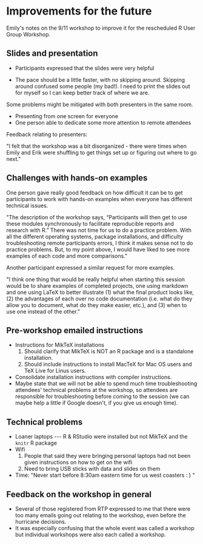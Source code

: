 # Improvements for the future

Emily's notes on the 9/11 workshop to improve it for the rescheduled R User Group Workshop.

## Slides and presentation
+ Participants expressed that the slides were very helpful
- The pace should be a little faster, with no skipping around. Skipping around confused some people (my bad!). I need to print the slides out for myself so I can keep better track of where we are.

Some problems might be mitigated with both presenters in the same room.
- Presenting from one screen for everyone
- One person able to dedicate some more attention to remote attendees

Feedback relating to presenters:

"I felt that the workshop was a bit disorganized - there were times
when Emily and Erik were shuffling to get things set up or figuring
out where to go next."

## Challenges with hands-on examples

One person gave really good feedback on how difficult it can be to get
participants to work with hands-on examples when everyone has
different technical issues.

"The description of the workshop says, “Participants will then get to
use these modules synchronously to facilitate reproducible reports and
research with R.”  There was not time for us to do a practice problem.
With all the different operating systems, package installations, and
difficulty troubleshooting remote participants errors, I think it
makes sense not to do practice problems.  But, to my point above, I
would have liked to see more examples of each code and more
comparisons."

Another participant expressed a similar request for more examples.

"I think one thing that would be really helpful when starting this
session would be to share examples of completed projects, one using
markdown and one using LaTeX to better illustrate (1) what the final
product looks like, (2) the advantages of each over no code
documentation (i.e. what do they allow you to document, what do they
make easier, etc.), and (3) when to use one instead of the other."

## Pre-workshop emailed instructions
- Instructions for MikTeX installations
  1. Should clarify that MikTeX is NOT an R package and is a standalone installation.
  1. Should include instructions to install MacTeX for Mac OS users and TeX Live for Linus users.
- Consolidate installation instructions with compiler instructions. 
- Maybe state that we will not be able to spend much time troubleshooting attendees' technical problems at the workshop, so attendees are responsible for troubleshooting before coming to the session (we can maybe help a little if Google doesn't, if you give us enough time).

## Technical problems
- Loaner laptops --- R & RStudio were installed but not MikTeX and the `knitr` R package
- Wifi
  1. People that said they were bringing personal laptops had not been given instructions on how to get on the wifi
  1. Need to bring USB sticks with data and slides on them
- Time: "Never start before 8:30am eastern time for us west coasters : ) "

## Feedback on the workshop in general

- Several of those registered from RTP expressed to me that there were too many emails going out relating to the workshop, even before the hurricane decisions.
- It was especially confusing that the whole event was called a workshop but individual workshops were also each called a workshop.
